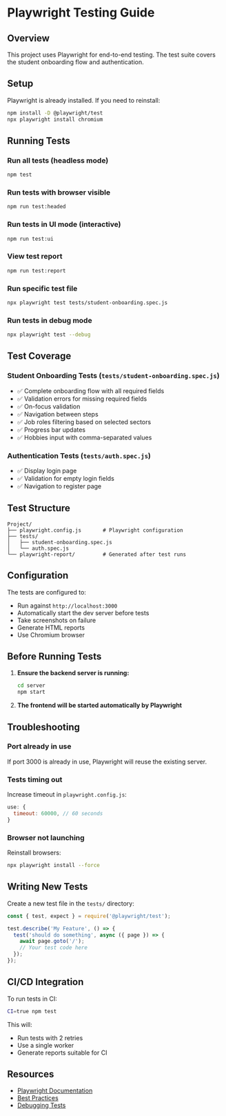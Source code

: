 # Playwright Testing Guide

## Overview
This project uses Playwright for end-to-end testing. The test suite covers the student onboarding flow and authentication.

## Setup
Playwright is already installed. If you need to reinstall:
```bash
npm install -D @playwright/test
npx playwright install chromium
```

## Running Tests

### Run all tests (headless mode)
```bash
npm test
```

### Run tests with browser visible
```bash
npm run test:headed
```

### Run tests in UI mode (interactive)
```bash
npm run test:ui
```

### View test report
```bash
npm run test:report
```

### Run specific test file
```bash
npx playwright test tests/student-onboarding.spec.js
```

### Run tests in debug mode
```bash
npx playwright test --debug
```

## Test Coverage

### Student Onboarding Tests (`tests/student-onboarding.spec.js`)
- ✅ Complete onboarding flow with all required fields
- ✅ Validation errors for missing required fields
- ✅ On-focus validation
- ✅ Navigation between steps
- ✅ Job roles filtering based on selected sectors
- ✅ Progress bar updates
- ✅ Hobbies input with comma-separated values

### Authentication Tests (`tests/auth.spec.js`)
- ✅ Display login page
- ✅ Validation for empty login fields
- ✅ Navigation to register page

## Test Structure

```
Project/
├── playwright.config.js       # Playwright configuration
├── tests/
│   ├── student-onboarding.spec.js
│   └── auth.spec.js
└── playwright-report/         # Generated after test runs
```

## Configuration

The tests are configured to:
- Run against `http://localhost:3000`
- Automatically start the dev server before tests
- Take screenshots on failure
- Generate HTML reports
- Use Chromium browser

## Before Running Tests

1. **Ensure the backend server is running:**
   ```bash
   cd server
   npm start
   ```

2. **The frontend will be started automatically by Playwright**

## Troubleshooting

### Port already in use
If port 3000 is already in use, Playwright will reuse the existing server.

### Tests timing out
Increase timeout in `playwright.config.js`:
```javascript
use: {
  timeout: 60000, // 60 seconds
}
```

### Browser not launching
Reinstall browsers:
```bash
npx playwright install --force
```

## Writing New Tests

Create a new test file in the `tests/` directory:

```javascript
const { test, expect } = require('@playwright/test');

test.describe('My Feature', () => {
  test('should do something', async ({ page }) => {
    await page.goto('/');
    // Your test code here
  });
});
```

## CI/CD Integration

To run tests in CI:
```bash
CI=true npm test
```

This will:
- Run tests with 2 retries
- Use a single worker
- Generate reports suitable for CI

## Resources

- [Playwright Documentation](https://playwright.dev)
- [Best Practices](https://playwright.dev/docs/best-practices)
- [Debugging Tests](https://playwright.dev/docs/debug)
